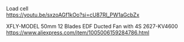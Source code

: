 Load cell  
https://youtu.be/sxzoAGf1kOo?si=cU87RI_PW1aGcbZx  

XFLY-MODEL 50mm 12 Blades EDF Ducted Fan with 4S 2627-KV4600  
https://www.aliexpress.com/item/1005006159284786.html  

